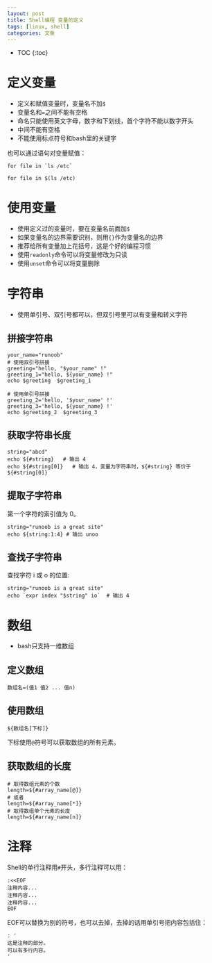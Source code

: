```yaml
---
layout: post
title: Shell编程 变量的定义
tags: [linux, shell]
categories: 文章
---
```


* TOC
{:toc}

# 定义变量

- 定义和赋值变量时，变量名不加`$`
- 变量名和`=`之间不能有空格
- 命名只能使用英文字母，数字和下划线，首个字符不能以数字开头
- 中间不能有空格
- 不能使用标点符号和bash里的关键字

也可以通过语句对变量赋值：

```shell
for file in `ls /etc`

for file in $(ls /etc)
```

# 使用变量

- 使用定义过的变量时，要在变量名前面加`$`
- 如果变量名的边界需要识别，则用`{}`作为变量名的边界
- 推荐给所有变量加上花括号，这是个好的编程习惯
- 使用`readonly`命令可以将变量修改为只读
- 使用`unset`命令可以将变量删除

# 字符串

- 使用单引号、双引号都可以，但双引号里可以有变量和转义字符

## 拼接字符串

```shell
your_name="runoob"
# 使用双引号拼接
greeting="hello, "$your_name" !"
greeting_1="hello, ${your_name} !"
echo $greeting  $greeting_1

# 使用单引号拼接
greeting_2='hello, '$your_name' !'
greeting_3='hello, ${your_name} !'
echo $greeting_2  $greeting_3
```

## 获取字符串长度

```shell
string="abcd"
echo ${#string}   # 输出 4
echo ${#string[0]}   # 输出 4，变量为字符串时，${#string} 等价于 ${#string[0]}
```

## 提取子字符串

第一个字符的索引值为 0。

```shell
string="runoob is a great site"
echo ${string:1:4} # 输出 unoo
```

## 查找子字符串

查找字符 i 或 o 的位置:

```shell
string="runoob is a great site"
echo `expr index "$string" io`  # 输出 4
```

# 数组

- bash只支持一维数组

## 定义数组

```shell
数组名=(值1 值2 ... 值n)
```

## 使用数组

```shell
${数组名[下标]}
```

下标使用`@`符号可以获取数组的所有元素。

## 获取数组的长度

```shell
# 取得数组元素的个数
length=${#array_name[@]}
# 或者
length=${#array_name[*]}
# 取得数组单个元素的长度
length=${#array_name[n]}
```

# 注释

Shell的单行注释用`#`开头，多行注释可以用：

```shell
:<<EOF
注释内容...
注释内容...
注释内容...
EOF
```

EOF可以替换为别的符号，也可以去掉，去掉的话用单引号把内容包括住：

```shell
: '
这是注释的部分。
可以有多行内容。
'
```